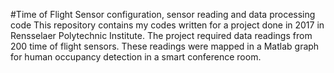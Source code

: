 #Time of Flight Sensor configuration, sensor reading and data processing code 
This repository contains my codes written for a project done in 2017 in Rensselaer Polytechnic Institute. The project required data readings from 200 time of flight sensors. 
These readings were mapped in a Matlab graph for human occupancy detection in a smart conference room. 
